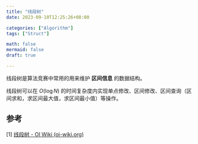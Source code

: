 ```yaml
---
title: "线段树"
date: 2023-09-10T12:25:26+08:00

categories: ["Algorithm"]
tags: ["Struct"]

math: false
mermaid: false
draft: true

---
```


线段树是算法竞赛中常用的用来维护 **区间信息** 的数据结构。

线段树可以在 $O(\log N)$ 的时间复杂度内实现单点修改、区间修改、区间查询（区间求和，求区间最大值，求区间最小值）等操作。

## 参考

[1] [线段树 - OI Wiki (oi-wiki.org)](https://oi-wiki.org/ds/seg/) 

